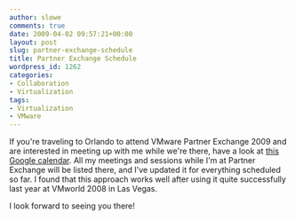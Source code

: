 ```yaml
---
author: slowe
comments: true
date: 2009-04-02 09:57:21+00:00
layout: post
slug: partner-exchange-schedule
title: Partner Exchange Schedule
wordpress_id: 1262
categories:
- Collaboration
- Virtualization
tags:
- Virtualization
- VMware
---
```


If you're traveling to Orlando to attend VMware Partner Exchange 2009 and are interested in meeting up with me while we're there, have a look at [this Google calendar](http://www.google.com/calendar/embed?src=2a2febo6t250b03pau0s1t0crk%40group.calendar.google.com&ctz=America/New_York&pvttk=e7dda7d13a5d9e7494877aedec0d5501). All my meetings and sessions while I'm at Partner Exchange will be listed there, and I've updated it for everything scheduled so far. I found that this approach works well after using it quite successfully last year at VMworld 2008 in Las Vegas.

I look forward to seeing you there!
